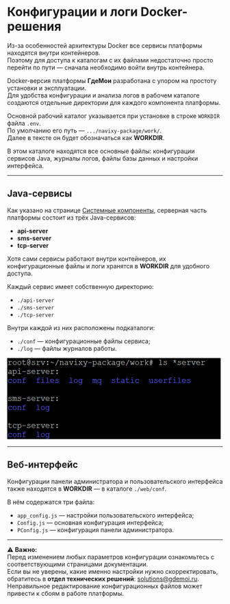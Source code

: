 # Конфигурации и логи Docker-решения

Из-за особенностей архитектуры Docker все сервисы платформы находятся внутри контейнеров.  
Поэтому для доступа к каталогам с их файлами недостаточно просто перейти по пути — сначала необходимо войти внутрь контейнера.

Docker-версия платформы **ГдеМои** разработана с упором на простоту установки и эксплуатации.  
Для удобства конфигурации и анализа логов в рабочем каталоге создаются отдельные директории для каждого компонента платформы.

Основной рабочий каталог указывается при установке в строке `WORKDIR` файла `.env`.  
По умолчанию его путь — `.../navixy-package/work/`.  
Далее в тексте он будет обозначаться как **WORKDIR**.

В этом каталоге находятся все основные файлы: конфигурации сервисов Java, журналы логов, файлы базы данных и настройки интерфейса.

---

## Java-сервисы

Как указано на странице [Системные компоненты](../../troubleshooting/system-components.md), серверная часть платформы состоит из трёх Java-сервисов:

* **api-server**  
* **sms-server**  
* **tcp-server**

Хотя сами сервисы работают внутри контейнеров, их конфигурационные файлы и логи хранятся в **WORKDIR** для удобного доступа.

Каждый сервис имеет собственную директорию:

* `./api-server`
* `./sms-server`
* `./tcp-server`

Внутри каждой из них расположены подкаталоги:

* `./conf` — конфигурационные файлы сервиса;  
* `./log` — файлы журналов работы.

![](../../../../on-premise/on-premise/configuration/dockered-configuration/attachments/image-20230906-122950.png)

---

## Веб-интерфейс

Конфигурации панели администратора и пользовательского интерфейса также находятся в **WORKDIR** — в каталоге `./web/conf`.

В нём содержатся три файла:

* `app_config.js` — настройки пользовательского интерфейса;  
* `Config.js` — основная конфигурация интерфейса;  
* `PConfig.js` — конфигурация панели администратора.

---

⚠️ **Важно:**  
Перед изменением любых параметров конфигурации ознакомьтесь с соответствующими страницами документации.  
Если вы не уверены, какие именно настройки нужно скорректировать, обратитесь в **отдел технических решений**: [solutions@gdemoi.ru](mailto:solutions@gdemoi.ru).  
Неправильное редактирование конфигурационных файлов может привести к сбоям в работе платформы.
